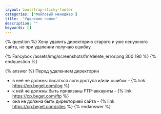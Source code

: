 ```yaml
---
layout: bootstrap-sticky-footer
categories: ['Файловый менеджер']
title:  "Удаление папки"
description: ""
keywords: []
---
```

{% question %}
Хочу удалить директорию старого и уже ненужного сайта, но при удалении получаю ошибку

{% Fancybox /assets/img/screenshots/fm/delete_error.png 300 190 %}
{% endquestion %}

{% answer %}
Перед удалением директории

- в неё не должны писаться логи доступа и/или ошибок - {% link https://cp.beget.com/log %}
- к ней не должны быть привязаны FTP-аккаунты - {% link https://cp.beget.com/ftp %}
- она не должна быть директорией сайта - {% link https://cp.beget.com/sites %}
{% endanswer %}
